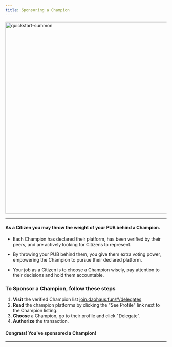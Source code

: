 ```yaml
---
title: Sponsoring a Champion
---
```


<img src="/img/choose-a-champion.png" alt="quickstart-summon" width="600" />

---

#### As a Citizen you may throw the weight of your PUB behind a Champion.

- Each Champion has declared their platform, has been verified by their peers, and are actively looking for Citizens to represent.

- By throwing your PUB behind them, you give them extra voting power, empowering the Champion to pursue their declared platform.

- Your job as a Citizen is to choose a Champion wisely, pay attention to their decisions and hold them accountable.

### To Sponsor a Champion, follow these steps

1. **Visit** the verified Champion list [join.daohaus.fun/#/delegates](https://join.daohaus.fun/#/delegates)
1. **Read** the champion platforms by clicking the "See Profile" link next to the Champion listing.
1. **Choose** a Champion, go to their profile and click "Delegate".
1. **Authorize** the transaction.

#### Congrats! You've sponsored a Champion!

---
